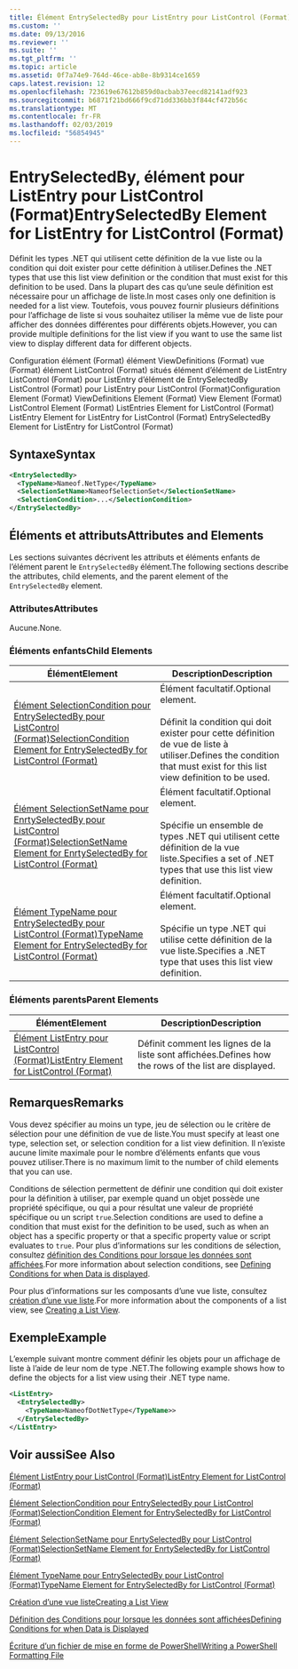 ```yaml
---
title: Élément EntrySelectedBy pour ListEntry pour ListControl (Format) | Microsoft Docs
ms.custom: ''
ms.date: 09/13/2016
ms.reviewer: ''
ms.suite: ''
ms.tgt_pltfrm: ''
ms.topic: article
ms.assetid: 0f7a74e9-764d-46ce-ab8e-8b9314ce1659
caps.latest.revision: 12
ms.openlocfilehash: 723619e67612b859d0acbab37eecd82141adf923
ms.sourcegitcommit: b6871f21bd666f9cd71dd336bb3f844cf472b56c
ms.translationtype: MT
ms.contentlocale: fr-FR
ms.lasthandoff: 02/03/2019
ms.locfileid: "56854945"
---
```

# <a name="entryselectedby-element-for-listentry-for-listcontrol-format"></a><span data-ttu-id="80e6f-102">EntrySelectedBy, élément pour ListEntry pour ListControl (Format)</span><span class="sxs-lookup"><span data-stu-id="80e6f-102">EntrySelectedBy Element for ListEntry for ListControl (Format)</span></span>

<span data-ttu-id="80e6f-103">Définit les types .NET qui utilisent cette définition de la vue liste ou la condition qui doit exister pour cette définition à utiliser.</span><span class="sxs-lookup"><span data-stu-id="80e6f-103">Defines the .NET types that use this list view definition or the condition that must exist for this definition to be used.</span></span> <span data-ttu-id="80e6f-104">Dans la plupart des cas qu’une seule définition est nécessaire pour un affichage de liste.</span><span class="sxs-lookup"><span data-stu-id="80e6f-104">In most cases only one definition is needed for a list view.</span></span> <span data-ttu-id="80e6f-105">Toutefois, vous pouvez fournir plusieurs définitions pour l’affichage de liste si vous souhaitez utiliser la même vue de liste pour afficher des données différentes pour différents objets.</span><span class="sxs-lookup"><span data-stu-id="80e6f-105">However, you can provide multiple definitions for the list view if you want to use the same list view to display different data for different objects.</span></span>

<span data-ttu-id="80e6f-106">Configuration élément (Format) élément ViewDefinitions (Format) vue (Format) élément ListControl (Format) situés élément d’élément de ListEntry ListControl (Format) pour ListEntry d’élément de EntrySelectedBy ListControl (Format) pour ListEntry pour ListControl (Format)</span><span class="sxs-lookup"><span data-stu-id="80e6f-106">Configuration Element (Format) ViewDefinitions Element (Format) View Element (Format) ListControl Element (Format) ListEntries Element for ListControl (Format) ListEntry Element for ListEntry for ListControl (Format) EntrySelectedBy Element for ListEntry for ListControl (Format)</span></span>

## <a name="syntax"></a><span data-ttu-id="80e6f-107">Syntaxe</span><span class="sxs-lookup"><span data-stu-id="80e6f-107">Syntax</span></span>

```xml
<EntrySelectedBy>
  <TypeName>Nameof.NetType</TypeName>
  <SelectionSetName>NameofSelectionSet</SelectionSetName>
  <SelectionCondition>...</SelectionCondition>
</EntrySelectedBy>
```

## <a name="attributes-and-elements"></a><span data-ttu-id="80e6f-108">Éléments et attributs</span><span class="sxs-lookup"><span data-stu-id="80e6f-108">Attributes and Elements</span></span>

<span data-ttu-id="80e6f-109">Les sections suivantes décrivent les attributs et éléments enfants de l’élément parent le `EntrySelectedBy` élément.</span><span class="sxs-lookup"><span data-stu-id="80e6f-109">The following sections describe the attributes, child elements, and the parent element of the `EntrySelectedBy` element.</span></span>

### <a name="attributes"></a><span data-ttu-id="80e6f-110">Attributes</span><span class="sxs-lookup"><span data-stu-id="80e6f-110">Attributes</span></span>

<span data-ttu-id="80e6f-111">Aucune.</span><span class="sxs-lookup"><span data-stu-id="80e6f-111">None.</span></span>

### <a name="child-elements"></a><span data-ttu-id="80e6f-112">Éléments enfants</span><span class="sxs-lookup"><span data-stu-id="80e6f-112">Child Elements</span></span>

|<span data-ttu-id="80e6f-113">Élément</span><span class="sxs-lookup"><span data-stu-id="80e6f-113">Element</span></span>|<span data-ttu-id="80e6f-114">Description</span><span class="sxs-lookup"><span data-stu-id="80e6f-114">Description</span></span>|
|-------------|-----------------|
|[<span data-ttu-id="80e6f-115">Élément SelectionCondition pour EntrySelectedBy pour ListControl (Format)</span><span class="sxs-lookup"><span data-stu-id="80e6f-115">SelectionCondition Element for EntrySelectedBy for ListControl  (Format)</span></span>](./selectioncondition-element-for-entryselectedby-for-listcontrol-format.md)|<span data-ttu-id="80e6f-116">Élément facultatif.</span><span class="sxs-lookup"><span data-stu-id="80e6f-116">Optional element.</span></span><br /><br /> <span data-ttu-id="80e6f-117">Définit la condition qui doit exister pour cette définition de vue de liste à utiliser.</span><span class="sxs-lookup"><span data-stu-id="80e6f-117">Defines the condition that must exist for this list view definition to be used.</span></span>|
|[<span data-ttu-id="80e6f-118">Élément SelectionSetName pour EnrtySelectedBy pour ListControl (Format)</span><span class="sxs-lookup"><span data-stu-id="80e6f-118">SelectionSetName Element for EnrtySelectedBy for ListControl (Format)</span></span>](./selectionsetname-element-for-entryselectedby-for-listcontrol-format.md)|<span data-ttu-id="80e6f-119">Élément facultatif.</span><span class="sxs-lookup"><span data-stu-id="80e6f-119">Optional element.</span></span><br /><br /> <span data-ttu-id="80e6f-120">Spécifie un ensemble de types .NET qui utilisent cette définition de la vue liste.</span><span class="sxs-lookup"><span data-stu-id="80e6f-120">Specifies a set of .NET types that use this list view definition.</span></span>|
|[<span data-ttu-id="80e6f-121">Élément TypeName pour EntrySelectedBy pour ListControl (Format)</span><span class="sxs-lookup"><span data-stu-id="80e6f-121">TypeName Element for EntrySelectedBy for ListControl (Format)</span></span>](./typename-element-for-entryselectedby-for-listcontrol-format.md)|<span data-ttu-id="80e6f-122">Élément facultatif.</span><span class="sxs-lookup"><span data-stu-id="80e6f-122">Optional element.</span></span><br /><br /> <span data-ttu-id="80e6f-123">Spécifie un type .NET qui utilise cette définition de la vue liste.</span><span class="sxs-lookup"><span data-stu-id="80e6f-123">Specifies a .NET type that uses this list view definition.</span></span>|

### <a name="parent-elements"></a><span data-ttu-id="80e6f-124">Éléments parents</span><span class="sxs-lookup"><span data-stu-id="80e6f-124">Parent Elements</span></span>

|<span data-ttu-id="80e6f-125">Élément</span><span class="sxs-lookup"><span data-stu-id="80e6f-125">Element</span></span>|<span data-ttu-id="80e6f-126">Description</span><span class="sxs-lookup"><span data-stu-id="80e6f-126">Description</span></span>|
|-------------|-----------------|
|[<span data-ttu-id="80e6f-127">Élément ListEntry pour ListControl (Format)</span><span class="sxs-lookup"><span data-stu-id="80e6f-127">ListEntry Element for ListControl (Format)</span></span>](./listentry-element-for-listcontrol-format.md)|<span data-ttu-id="80e6f-128">Définit comment les lignes de la liste sont affichées.</span><span class="sxs-lookup"><span data-stu-id="80e6f-128">Defines how the rows of the list are displayed.</span></span>|

## <a name="remarks"></a><span data-ttu-id="80e6f-129">Remarques</span><span class="sxs-lookup"><span data-stu-id="80e6f-129">Remarks</span></span>

<span data-ttu-id="80e6f-130">Vous devez spécifier au moins un type, jeu de sélection ou le critère de sélection pour une définition de vue de liste.</span><span class="sxs-lookup"><span data-stu-id="80e6f-130">You must specify at least one type, selection set, or selection condition for a list view definition.</span></span> <span data-ttu-id="80e6f-131">Il n’existe aucune limite maximale pour le nombre d’éléments enfants que vous pouvez utiliser.</span><span class="sxs-lookup"><span data-stu-id="80e6f-131">There is no maximum limit to the number of child elements that you can use.</span></span>

<span data-ttu-id="80e6f-132">Conditions de sélection permettent de définir une condition qui doit exister pour la définition à utiliser, par exemple quand un objet possède une propriété spécifique, ou qui a pour résultat une valeur de propriété spécifique ou un script `true`.</span><span class="sxs-lookup"><span data-stu-id="80e6f-132">Selection conditions are used to define a condition that must exist for the definition to be used, such as when an object has a specific property or that a specific property value or script evaluates to `true`.</span></span> <span data-ttu-id="80e6f-133">Pour plus d’informations sur les conditions de sélection, consultez [définition des Conditions pour lorsque les données sont affichées](./defining-conditions-for-displaying-data.md).</span><span class="sxs-lookup"><span data-stu-id="80e6f-133">For more information about selection conditions, see [Defining Conditions for when Data is displayed](./defining-conditions-for-displaying-data.md).</span></span>

<span data-ttu-id="80e6f-134">Pour plus d’informations sur les composants d’une vue liste, consultez [création d’une vue liste](./creating-a-list-view.md).</span><span class="sxs-lookup"><span data-stu-id="80e6f-134">For more information about the components of a list view, see [Creating a List View](./creating-a-list-view.md).</span></span>

## <a name="example"></a><span data-ttu-id="80e6f-135">Exemple</span><span class="sxs-lookup"><span data-stu-id="80e6f-135">Example</span></span>

<span data-ttu-id="80e6f-136">L’exemple suivant montre comment définir les objets pour un affichage de liste à l’aide de leur nom de type .NET.</span><span class="sxs-lookup"><span data-stu-id="80e6f-136">The following example shows how to define the objects for a list view using their .NET type name.</span></span>

```xml
<ListEntry>
  <EntrySelectedBy>
    <TypeName>NameofDotNetType</TypeName>>
  </EntrySelectedBy>
</ListEntry>
```

## <a name="see-also"></a><span data-ttu-id="80e6f-137">Voir aussi</span><span class="sxs-lookup"><span data-stu-id="80e6f-137">See Also</span></span>

[<span data-ttu-id="80e6f-138">Élément ListEntry pour ListControl (Format)</span><span class="sxs-lookup"><span data-stu-id="80e6f-138">ListEntry Element for ListControl (Format)</span></span>](./listentry-element-for-listcontrol-format.md)

[<span data-ttu-id="80e6f-139">Élément SelectionCondition pour EntrySelectedBy pour ListControl (Format)</span><span class="sxs-lookup"><span data-stu-id="80e6f-139">SelectionCondition Element for EntrySelectedBy for ListControl (Format)</span></span>](./selectioncondition-element-for-entryselectedby-for-listcontrol-format.md)

[<span data-ttu-id="80e6f-140">Élément SelectionSetName pour EnrtySelectedBy pour ListControl (Format)</span><span class="sxs-lookup"><span data-stu-id="80e6f-140">SelectionSetName Element for EnrtySelectedBy for ListControl (Format)</span></span>](./selectionsetname-element-for-entryselectedby-for-listcontrol-format.md)

[<span data-ttu-id="80e6f-141">Élément TypeName pour EntrySelectedBy pour ListControl (Format)</span><span class="sxs-lookup"><span data-stu-id="80e6f-141">TypeName Element for EntrySelectedBy for ListControl (Format)</span></span>](./typename-element-for-entryselectedby-for-listcontrol-format.md)

[<span data-ttu-id="80e6f-142">Création d’une vue liste</span><span class="sxs-lookup"><span data-stu-id="80e6f-142">Creating a List View</span></span>](./creating-a-list-view.md)

[<span data-ttu-id="80e6f-143">Définition des Conditions pour lorsque les données sont affichées</span><span class="sxs-lookup"><span data-stu-id="80e6f-143">Defining Conditions for when Data is Displayed</span></span>](./defining-conditions-for-displaying-data.md)

[<span data-ttu-id="80e6f-144">Écriture d’un fichier de mise en forme de PowerShell</span><span class="sxs-lookup"><span data-stu-id="80e6f-144">Writing a PowerShell Formatting File</span></span>](./writing-a-powershell-formatting-file.md)
